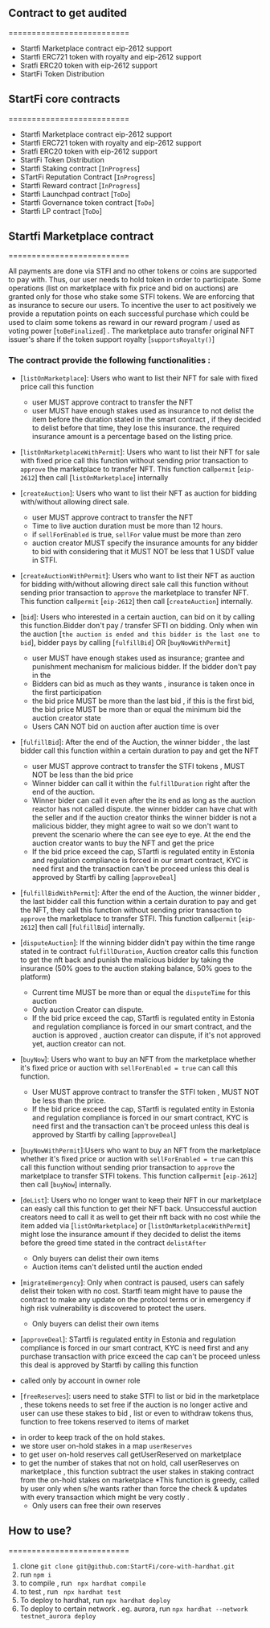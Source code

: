 ## Contract to get audited

==========================

- Startfi Marketplace contract eip-2612 support
- Startfi ERC721 token with royalty and eip-2612 support
- Sratfi ERC20 token with eip-2612 support
- StartFi Token Distribution

## StartFi core contracts

==========================

- Startfi Marketplace contract eip-2612 support
- Startfi ERC721 token with royalty and eip-2612 support
- Sratfi ERC20 token with eip-2612 support
- StartFi Token Distribution
- Startfi Staking contract [`InProgress`]
- STartFi Reputation Contract [`InProgress`]
- Startfi Reward contract [`InProgress`]
- Startfi Launchpad contract [`ToDo`]
- Startfi Governance token contract [`ToDo`]
- Startfi LP contract [`ToDo`]

## Startfi Marketplace contract

==========================

All payments are done via STFI and no other tokens or coins are supported to pay with. Thus, our user needs to hold token in order to participate. Some operations (list on marketplace with fix price and bid on auctions) are granted only for those who stake some STFI tokens. We are enforcing that as insurance to secure our users. To incentive the user to act positively we provide a reputation points on each successful purchase which could be used to claim some tokens as reward in our reward program / used as voting power [`toBeFinalized`] . The marketplace auto transfer original NFT issuer's share if the token support royalty [`supportsRoyalty()`]

### The contract provide the following functionalities :

- [`listOnMarketplace`]: Users who want to list their NFT for sale with fixed price call this function
  - user MUST approve contract to transfer the NFT
  - user MUST have enough stakes used as insurance to not delist the item before the duration stated in the smart contract , if they decided to delist before that time, they lose this insurance. the required insurance amount is a percentage based on the listing price.
- [`listOnMarketplaceWithPermit`]: Users who want to list their NFT for sale with fixed price call this function without sending prior transaction to `approve` the marketplace to transfer NFT. This function call`permit` [`eip-2612`] then call [`listOnMarketplace`] internally

- [`createAuction`]: Users who want to list their NFT as auction for bidding with/without allowing direct sale.
  - user MUST approve contract to transfer the NFT
  - Time to live auction duration must be more than 12 hours.
  - if `sellForEnabled` is true, `sellFor` value must be more than zero
  - auction creator MUST specify the insurance amounts for any bidder to bid with considering that it MUST NOT be less that 1 USDT value in STFI.
- [`createAuctionWithPermit`]: Users who want to list their NFT as auction for bidding with/without allowing direct sale call this function without sending prior transaction to `approve` the marketplace to transfer NFT. This function call`permit` [`eip-2612`] then call [`createAuction`] internally.
- [`bid`]: Users who interested in a certain auction, can bid on it by calling this function.Bidder don't pay / transfer SFTI on bidding. Only when win the auction [`the auction is ended and this bidder is the last one to bid`], bidder pays by calling [`fulfillBid`] OR [`buyNowWithPermit`]

  - user MUST have enough stakes used as insurance; grantee and punishment mechanism for malicious bidder. If the bidder don't pay in the
  - Bidders can bid as much as they wants , insurance is taken once in the first participation
  - the bid price MUST be more than the last bid , if this is the first bid, the bid price MUST be more than or equal the minimum bid the auction creator state
  - Users CAN NOT bid on auction after auction time is over

- [`fulfillBid`]: After the end of the Auction, the winner bidder , the last bidder call this function within a certain duration to pay and get the NFT
  - user MUST approve contract to transfer the STFI tokens , MUST NOT be less than the bid price
  - Winner bidder can call it within the `fulfillDuration` right after the end of the auction.
  - Winner bider can call it even after the its end as long as the auction reactor has not called dispute. the winner bidder can have chat with the seller and if the auction creator thinks the winner bidder is not a malicious bidder, they might agree to wait so we don't want to prevent the scenario where the can see eye to eye. At the end the auction creator wants to buy the NFT and get the price
  - If the bid price exceed the cap, STartfi is regulated entity in Estonia and regulation compliance is forced in our smart contract, KYC is need first and the transaction can't be proceed unless this deal is approved by Startfi by calling [`approveDeal`]
- [`fulfillBidWithPermit`]: After the end of the Auction, the winner bidder , the last bidder call this function within a certain duration to pay and get the NFT, they call this function without sending prior transaction to `approve` the marketplace to transfer STFI. This function call`permit` [`eip-2612`] then call [`fulfillBid`] internally.

- [`disputeAuction`]: If the winning bidder didn't pay within the time range stated in te contract `fulfillDuration`, Auction creator calls this function to get the nft back and punish the malicious bidder by taking the insurance (50% goes to the auction staking balance, 50% goes to the platform)
  - Current time MUST be more than or equal the `disputeTime` for this auction
  - Only auction Creator can dispute.
  - If the bid price exceed the cap, STartfi is regulated entity in Estonia and regulation compliance is forced in our smart contract, and the auction is approved , auction creator can dispute, if it's not approved yet, auction creator can not.
- [`buyNow`]: Users who want to buy an NFT from the marketplace whether it's fixed price or auction with `sellForEnabled = true` can call this function.

  - User MUST approve contract to transfer the STFI token , MUST NOT be less than the price.
  - If the bid price exceed the cap, STartfi is regulated entity in Estonia and regulation compliance is forced in our smart contract, KYC is need first and the transaction can't be proceed unless this deal is approved by Startfi by calling [`approveDeal`]

- [`buyNowWithPermit`]:Users who want to buy an NFT from the marketplace whether it's fixed price or auction with `sellForEnabled = true` can this call this function without sending prior transaction to `approve` the marketplace to transfer STFI tokens. This function call`permit` [`eip-2612`] then call [`buyNow`] internally.

- [`deList`]: Users who no longer want to keep their NFT in our marketplace can easly call this function to get their NFT back. Unsuccessful auction creators need to call it as well to get their nft back with no cost while the item added via [`listOnMarketplace`] or [`listOnMarketplaceWithPermit`] might lose the insurance amount if they decided to delist the items before the greed time stated in the contract `delistAfter`

  - Only buyers can delist their own items
  - Auction items can't delisted until the auction ended

- [`migrateEmergency`]: Only when contract is paused, users can safely delist their token with no cost. Startfi team might have to pause the contract to make any update on the protocol terms or in emergency if high risk vulnerability is discovered to protect the users.

  - Only buyers can delist their own items

- [`approveDeal`]: STartfi is regulated entity in Estonia and regulation compliance is forced in our smart contract, KYC is need first and any purchase transaction with price exceed the cap can't be proceed unless this deal is approved by Startfi by calling this function
- called only by account in owner role

- [`freeReserves`]:
  users need to stake STFI to list or bid in the marketplace , these tokens needs to set free if the auction is no longer active and user can use these stakes to bid , list or even to withdraw tokens thus, function to free tokens reserved to items of market

* in order to keep track of the on hold stakes.
* we store user on-hold stakes in a map `userReserves`
* to get user on-hold reserves call getUserReserved on marketplace
* to get the number of stakes that not on hold, call userReserves on marketplace , this function subtract the user stakes in staking contract from the on-hold stakes on marketplace
  \*This function is greedy, called by user only when s/he wants rather than force the check & updates with every transaction which might be very costly .
  - Only users can free their own reserves

## How to use?

==========================

1. clone `git clone git@github.com:StartFi/core-with-hardhat.git`
2. run `npm i `
3. to compile , run ` npx hardhat compile`
4. to test , run ` npx hardhat test`
5. To deploy to hardhat, run `npx hardhat deploy`
6. To deploy to certain network . eg. aurora, run `npx hardhat --network testnet_aurora deploy `
